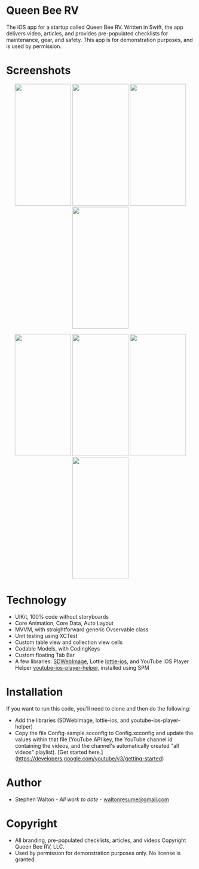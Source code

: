 # Queen Bee RV

The iOS app for a startup called Queen Bee RV.  Written in Swift, the app delivers video, articles, and provides pre-populated checklists for maintenance, gear, and safety.  This app is for demonstration purposes, and is used by permission.
###
# Screenshots
<p align="center">
<img src="https://github.com/stevethedeveloper/QueenBeeRV/assets/2591438/24a4b307-c536-4858-8c0a-8efecfd6be1d" width="150" height="325">
<img src="https://github.com/stevethedeveloper/QueenBeeRV/assets/2591438/a6da68e6-21df-4ee9-881d-a07efdaf0619" width="150" height="325">
<img src="https://github.com/stevethedeveloper/QueenBeeRV/assets/2591438/3ca2ab0b-e31e-4baf-beba-74e79a9479ad" width="150" height="325">
<img src="https://github.com/stevethedeveloper/QueenBeeRV/assets/2591438/93fbf412-b249-4298-9d04-6bf11c10c4c6" width="150" height="325">
</p>
<p align="center">
<img src="https://github.com/stevethedeveloper/QueenBeeRV/assets/2591438/d421762d-d23d-463a-98e1-8d71ef5a68cc" width="150" height="325">
<img src="https://github.com/stevethedeveloper/QueenBeeRV/assets/2591438/be173c41-de8c-46a6-95fd-72a827150777" width="150" height="325">
<img src="https://github.com/stevethedeveloper/QueenBeeRV/assets/2591438/b3e97ec3-6c6a-46da-b15f-5a13ae8a256e" width="150" height="325">
<img src="https://github.com/stevethedeveloper/QueenBeeRV/assets/2591438/418da0d0-8e5b-4aba-8ac4-d5059ca0cc5f" width="150" height="325">
</p>

# Technology
- UIKit, 100% code without storyboards
- Core Animation, Core Data, Auto Layout
- MVVM, with straightforward generic Ovservable class
- Unit testing using XCTest
- Custom table view and collection view cells
- Codable Models, with CodingKeys
- Custom floating Tab Bar
- A few libraries: [SDWebImage](), Lottie [lottie-ios](https://github.com/airbnb/lottie-ios), and YouTube iOS Player Helper [youtube-ios-player-helper](https://github.com/youtube/youtube-ios-player-helper), installed using SPM

# Installation
If you want to run this code, you'll need to clone and then do the following:
- Add the libraries (SDWebImage, lottie-ios, and youtube-ios-player-helper)
- Copy the file Config-sample.scconfig to Config.xcconfig and update the values within that file (YouTube API key, the YouTube channel id containing the videos, and the channel's automatically created "all videos" playlist). [Get started here.] (https://developers.google.com/youtube/v3/getting-started)

# Author
- Stephen Walton - *All work to date* - [waltonresume@gmail.com](mailto:waltonresume@gmail.com)

# Copyright
- All branding, pre-populated checklists, articles, and videos Copyright Queen Bee RV, LLC.
- Used by permission for demonstration purposes only.  No license is granted.
